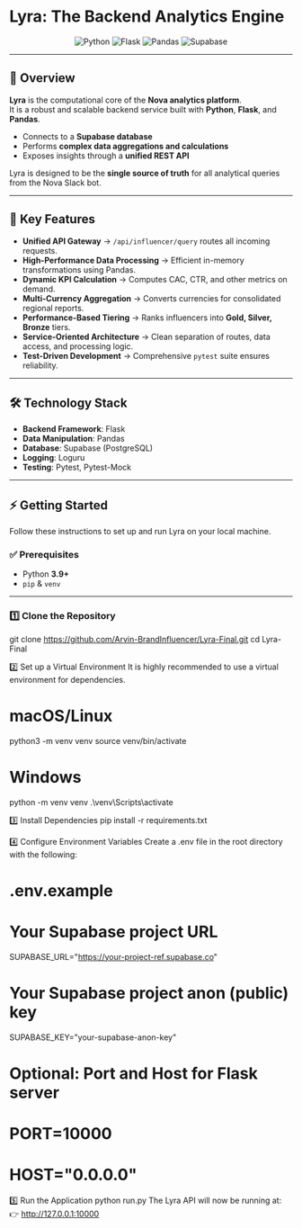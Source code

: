 # Lyra: The Backend Analytics Engine

<p align="center">
  <img src="https://img.shields.io/badge/Python-3776AB?style=for-the-badge&logo=python&logoColor=white" alt="Python">
  <img src="https://img.shields.io/badge/Flask-000000?style=for-the-badge&logo=flask&logoColor=white" alt="Flask">
  <img src="https://img.shields.io/badge/Pandas-150458?style=for-the-badge&logo=pandas&logoColor=white" alt="Pandas">
  <img src="https://img.shields.io/badge/Supabase-3ECF8E?style=for-the-badge&logo=supabase&logoColor=white" alt="Supabase">
</p>

---

## 📖 Overview

**Lyra** is the computational core of the **Nova analytics platform**.  
It is a robust and scalable backend service built with **Python**, **Flask**, and **Pandas**.  

- Connects to a **Supabase database**  
- Performs **complex data aggregations and calculations**  
- Exposes insights through a **unified REST API**  

Lyra is designed to be the **single source of truth** for all analytical queries from the Nova Slack bot.

---

## 🚀 Key Features

- **Unified API Gateway** → `/api/influencer/query` routes all incoming requests.
- **High-Performance Data Processing** → Efficient in-memory transformations using Pandas.
- **Dynamic KPI Calculation** → Computes CAC, CTR, and other metrics on demand.
- **Multi-Currency Aggregation** → Converts currencies for consolidated regional reports.
- **Performance-Based Tiering** → Ranks influencers into **Gold, Silver, Bronze** tiers.
- **Service-Oriented Architecture** → Clean separation of routes, data access, and processing logic.
- **Test-Driven Development** → Comprehensive `pytest` suite ensures reliability.

---

## 🛠️ Technology Stack

- **Backend Framework**: Flask  
- **Data Manipulation**: Pandas  
- **Database**: Supabase (PostgreSQL)  
- **Logging**: Loguru  
- **Testing**: Pytest, Pytest-Mock  

---

## ⚡ Getting Started

Follow these instructions to set up and run Lyra on your local machine.

### ✅ Prerequisites

- Python **3.9+**
- `pip` & `venv`

---

### 1️⃣ Clone the Repository


git clone https://github.com/Arvin-BrandInfluencer/Lyra-Final.git
cd Lyra-Final


2️⃣ Set up a Virtual Environment
It is highly recommended to use a virtual environment for dependencies.
# macOS/Linux
python3 -m venv venv
source venv/bin/activate

# Windows
python -m venv venv
.\venv\Scripts\activate

3️⃣ Install Dependencies
pip install -r requirements.txt


4️⃣ Configure Environment Variables
Create a .env file in the root directory with the following:
# .env.example

# Your Supabase project URL
SUPABASE_URL="https://your-project-ref.supabase.co"

# Your Supabase project anon (public) key
SUPABASE_KEY="your-supabase-anon-key"

# Optional: Port and Host for Flask server
# PORT=10000
# HOST="0.0.0.0"

5️⃣ Run the Application
python run.py
The Lyra API will now be running at:
👉 http://127.0.0.1:10000




